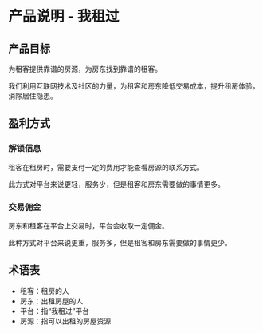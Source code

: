 # 产品说明 - 我租过

## 产品目标

为租客提供靠谱的房源，为房东找到靠谱的租客。

我们利用互联网技术及社区的力量，为租客和房东降低交易成本，提升租房体验，消除居住隐患。

## 盈利方式

### 解锁信息

租客在租房时，需要支付一定的费用才能查看房源的联系方式。

此方式对平台来说更轻，服务少，但是租客和房东需要做的事情更多。

### 交易佣金

房东和租客在平台上交易时，平台会收取一定佣金。

此种方式对平台来说更重，服务多，但是租客和房东需要做的事情更少。

## 术语表

- 租客：租房的人
- 房东：出租房屋的人
- 平台：指“我租过”平台
- 房源：指可以出租的房屋资源

